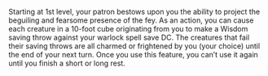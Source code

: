 Starting at 1st level, your patron bestows upon you the 
ability to project the beguiling and fearsome presence 
of the fey. As an action, you can cause each creature in 
a 10-foot cube originating from you to make a Wisdom  
saving throw against your warlock spell save DC. The 
creatures that fail their saving throws are all charmed 
or frightened by you (your choice) until the end of 
your next turn. Once you use this feature, you can’t use it again until you finish a short or long rest.
